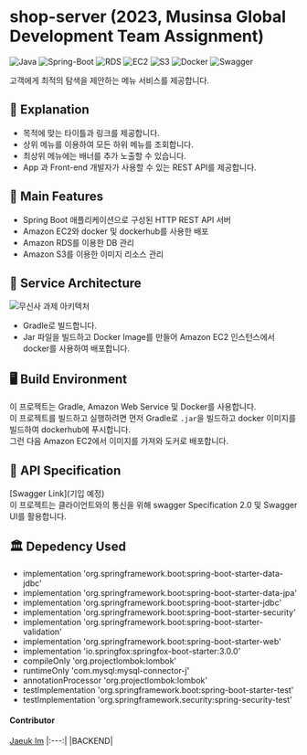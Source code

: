 # shop-server (2023, Musinsa Global Development Team Assignment)

![Java](https://img.shields.io/badge/Java-007396?style=flat-square&logo=Java&logoColor=white)
![Spring-Boot](https://img.shields.io/badge/Spring_Boot-6DB33F?style=flat-square&logo=Spring-Boot&logoColor=white)
![RDS](https://img.shields.io/badge/Amazon_RDS-4285F4?style=flat-square&logo=Amazon-RDS&logoColor=white)
![EC2](https://img.shields.io/badge/Amazon_EC2-FF9900?style=flat-square&logo=Amazon-EC2&logoColor=white)
![S3](https://img.shields.io/badge/Amazon_S3-F25F1F?style=flat-square&logo=Amazon-S3&logoColor=white)
![Docker](https://img.shields.io/badge/Docker-0DB7ED?style=flat-square&logo=Docker&logoColor=white)
![Swagger](https://img.shields.io/badge/Swagger-66E851?style=flat-square&logo=Swagger&logoColor=white)

고객에게 최적의 탐색을 제안하는 메뉴 서비스를 제공합니다.  

## 📖 Explanation

- 목적에 맞는 타이틀과 링크를 제공합니다.  
- 상위 메뉴를 이용하여 모든 하위 메뉴를 조회합니다.  
- 최상위 메뉴에는 배너를 추가 노출할 수 있습니다.  
- App 과 Front-end 개발자가 사용할 수 있는 REST API를 제공합니다.

## 💎 Main Features

- Spring Boot 애플리케이션으로 구성된 HTTP REST API 서버
- Amazon EC2와 docker 및 dockerhub를 사용한 배포
- Amazon RDS를 이용한 DB 관리
- Amazon S3를 이용한 이미지 리소스 관리

## 📐 Service Architecture
![무신사 과제 아키텍처](https://github.com/iju1633/shop-server/assets/43805087/9bd9a009-312f-43a7-81ce-aadbbf97c111)
- Gradle로 빌드합니다.  
- Jar 파일을 빌드하고 Docker Image를 만들어 Amazon EC2 인스턴스에서 docker를 사용하여 배포합니다.

## 🖥️ Build Environment

이 프로젝트는 Gradle, Amazon Web Service 및 Docker를 사용합니다.  
이 프로젝트를 빌드하고 실행하려면 먼저 Gradle로 `.jar`을 빌드하고 docker 이미지를 빌드하여 dockerhub에 푸시합니다.  
그런 다음 Amazon EC2에서 이미지를 가져와 도커로 배포합니다.

## 📃 API Specification

[Swagger Link](기입 예정)  
이 프로젝트는 클라이언트와의 통신을 위해 swagger Specification 2.0 및 Swagger UI를 활용합니다.  


## 🏛️ Depedency Used
- implementation 'org.springframework.boot:spring-boot-starter-data-jdbc'
-	implementation 'org.springframework.boot:spring-boot-starter-data-jpa'
-	implementation 'org.springframework.boot:spring-boot-starter-jdbc'
-	implementation 'org.springframework.boot:spring-boot-starter-security'
-	implementation 'org.springframework.boot:spring-boot-starter-validation'
-	implementation 'org.springframework.boot:spring-boot-starter-web'
- implementation 'io.springfox:springfox-boot-starter:3.0.0'
- compileOnly 'org.projectlombok:lombok'
-	runtimeOnly 'com.mysql:mysql-connector-j'
-	annotationProcessor 'org.projectlombok:lombok'
-	testImplementation 'org.springframework.boot:spring-boot-starter-test'
-	testImplementation 'org.springframework.security:spring-security-test'
  
#### Contributor

[Jaeuk Im](https://github.com/iju1633)
|:---:|
|BACKEND|
